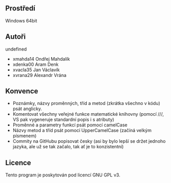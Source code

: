 Prostředí
---------

Windows 64bit

Autoři
------

undefined
- xmahda14 Ondřej Mahdalík 
- xdenka00 Aram Denk 
- xvacla35 Jan Václavík 
- xvrana29 Alexandr Vrána

Konvence
--------

- Poznámky, názvy proměnných, tříd a metod (zkrátka všechno v kódu) psát anglicky.
- Komentovat všechny veřejné funkce matematické knihovny (pomocí ///, VS pak vygeneruje standardní popis i s atributy)
- Proměnné a parametry funkcí psát pomocí camelCase
- Názvy metod a tříd psát pomocí UpperCamelCase (začíná velkým písmenem)
- Commity na GitHubu popisovat česky (asi by bylo lepší se držet jednoho jazyka, ale už se tak začalo, tak ať je to konzistentní)

Licence
-------

Tento program je poskytován pod licencí GNU GPL v3.
